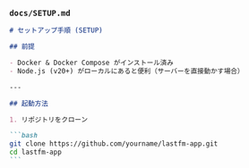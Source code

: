 ### `docs/SETUP.md`

````markdown
# セットアップ手順 (SETUP)

## 前提

- Docker & Docker Compose がインストール済み
- Node.js (v20+) がローカルにあると便利（サーバーを直接動かす場合）

---

## 起動方法

1. リポジトリをクローン

```bash
git clone https://github.com/yourname/lastfm-app.git
cd lastfm-app
```
````

